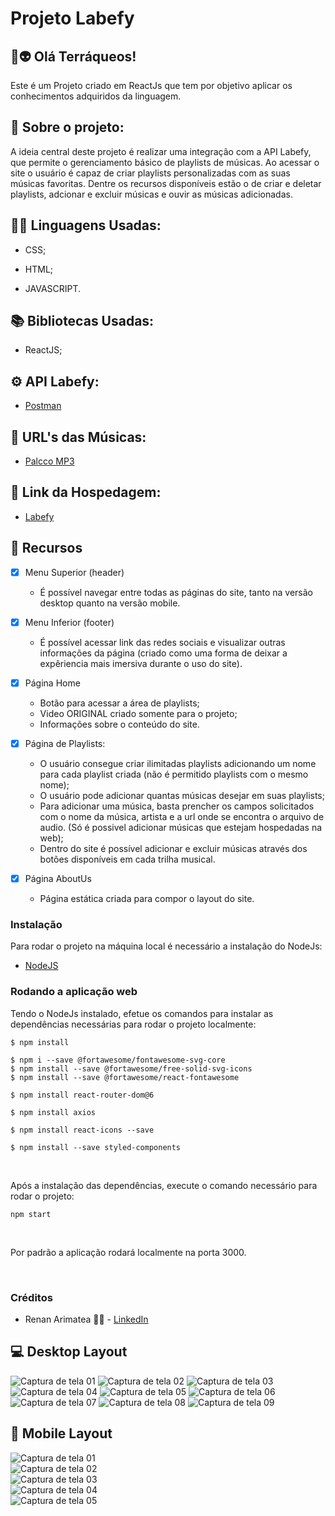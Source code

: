 # Projeto Labefy

## 🖖👽 Olá Terráqueos!

Este é um Projeto criado em ReactJs que tem por objetivo aplicar os conhecimentos adquiridos da linguagem.

## 💬 Sobre o projeto:

A ideia central deste projeto é realizar uma integração com a API Labefy, que permite o gerenciamento básico de playlists de músicas. Ao acessar o site o usuário é capaz de criar playlists personalizadas com as suas músicas favoritas. Dentre os recursos disponíveis estão o de criar e deletar playlists, adcionar e excluir músicas e ouvir as músicas adicionadas.

## 👩‍💻 Linguagens Usadas:

* CSS;

* HTML;

* JAVASCRIPT.

## 📚 Bibliotecas Usadas:

* ReactJS;

## ⚙️ API Labefy:

* [Postman](https://documenter.getpostman.com/view/7549981/SztBc8eT#intro)

## 🎵 URL's das Músicas:

* [Palcco MP3](https://www.palcomp3.com.br/)

## 🔗 Link da Hospedagem:

* [Labefy](https://62b09223ade87356b779dce9--labefy.netlify.app/)

## 🧰 Recursos

- [X] Menu Superior (header)
    - É possível navegar entre todas as páginas do site, tanto na versão desktop quanto na versão mobile.

- [X] Menu Inferior (footer)
    - É possível acessar link das redes sociais e visualizar outras informações da página (criado como uma forma de deixar a expêriencia mais imersiva durante o uso do site).

- [X] Página Home
    - Botão para acessar a área de playlists;
    - Video ORIGINAL criado somente para o projeto;
    - Informações sobre o conteúdo do site.

- [X] Página de Playlists:
    - O usuário consegue criar ilimitadas playlists adicionando um nome para cada playlist criada (não é permitido  playlists com o mesmo nome);
    - O usuário pode adicionar quantas músicas desejar em suas playlists;
    - Para adicionar uma música, basta prencher os campos solicitados com o nome da música, artista e a url onde se encontra o arquivo de audio. (Só é possivel adicionar músicas que estejam hospedadas na web);
    - Dentro do site é possível adicionar e excluir músicas através dos botões disponíveis em cada trilha musical. 

- [x] Página AboutUs
    - Página estática criada para compor o layout do site.

### Instalação

Para rodar o projeto na máquina local é necessário a instalação do NodeJs:
- [NodeJS](https://nodejs.org/en/download/)

### Rodando a aplicação web
Tendo o NodeJs instalado, efetue os comandos para instalar as dependências necessárias para rodar o projeto localmente:

```
$ npm install 
```

```
$ npm i --save @fortawesome/fontawesome-svg-core
$ npm install --save @fortawesome/free-solid-svg-icons
$ npm install --save @fortawesome/react-fontawesome
```

```
$ npm install react-router-dom@6
```

```
$ npm install axios
```

```
$ npm install react-icons --save
```

```
$ npm install --save styled-components
```

<br/>

Após a instalação das dependências, execute o comando necessário para rodar o projeto:

`npm start`

<br/>

Por padrão a aplicação rodará localmente na porta 3000.

<br/>

### Créditos

* Renan Arimatea 👋🏽 - [LinkedIn](https://www.linkedin.com/in/renan-arimatea/)

## 💻 Desktop Layout

![Captura de tela 01](src/screenshoots/desktop01.png)
![Captura de tela 02](src/screenshoots/desktop02.png)
![Captura de tela 03](src/screenshoots/desktop03.png)
![Captura de tela 04](src/screenshoots/desktop04.png)
![Captura de tela 05](src/screenshoots/desktop05.png)
![Captura de tela 06](src/screenshoots/desktop06.png)
![Captura de tela 07](src/screenshoots/desktop07.png)
![Captura de tela 08](src/screenshoots/desktop08.png)
![Captura de tela 09](src/screenshoots/desktop09.png)

## 📱 Mobile Layout

![Captura de tela 01](src/screenshoots/Mobile01.png)
<br/>
![Captura de tela 02](src/screenshoots/Mobile02.png)
<br/>
![Captura de tela 03](src/screenshoots/Mobile03.png)
<br/>
![Captura de tela 04](src/screenshoots/Mobile04.png)
<br/>
![Captura de tela 05](src/screenshoots/Mobile05.png)
